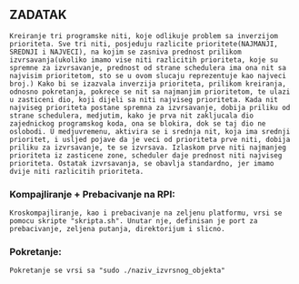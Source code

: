 ## ZADATAK
	Kreiranje tri programske niti, koje odlikuje problem sa inverzijom prioriteta. Sve tri niti, posjeduju razlicite prioritete(NAJMANJI, SREDNJI i NAJVECI), na kojim se zasniva prednost prilikom izvrsavanja(ukoliko imamo vise niti razlicitih prioriteta, koje su spremne za izvrsavanje, prednost od strane schedulera ima ona nit sa najvisim prioritetom, sto se u ovom slucaju reprezentuje kao najveci broj.) Kako bi se izazvala inverzija prioriteta, prilikom kreiranja, odnosno pokretanja, pokrece se nit sa najmanjim prioritetom, te ulazi u zasticeni dio, koji dijeli sa niti najviseg prioriteta. Kada nit najviseg prioriteta postane spremna za izvrsavanje, dobija priliku od strane schedulera, medjutim, kako je prva nit zakljucala dio zajednickog programskog koda, ona se blokira, dok se taj dio ne oslobodi. U medjuvremenu, aktivira se i srednja nit, koja ima srednji prioritet, i usljed pojave da je veci od prioriteta prve niti, dobija priliku za izvrsavanje, te se izvrsava. Izlaskom prve niti najmanjeg prioriteta iz zasticene zone, scheduler daje prednost niti najviseg prioriteta. Ostatak izvrsavanja, se obavlja standardno, jer imamo dvije niti razlicitih prioriteta.

### Kompajliranje + Prebacivanje na RPI:
	Kroskompajliranje, kao i prebacivanje na zeljenu platformu, vrsi se pomocu skripte "skripta.sh". Unutar nje, definisan je port za prebacivanje, zeljena putanja, direktorijum i slicno.

### Pokretanje:
	Pokretanje se vrsi sa "sudo ./naziv_izvrsnog_objekta"
